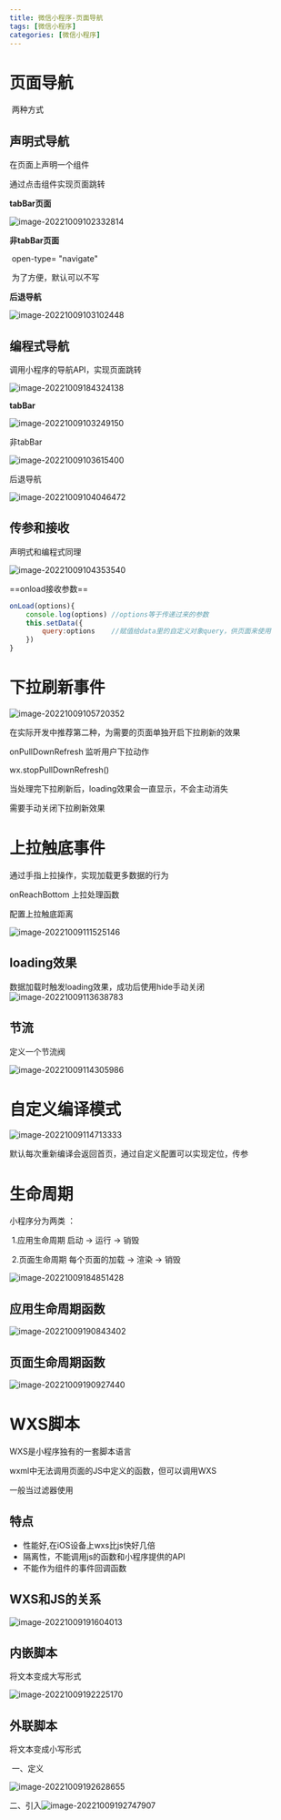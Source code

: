 ```yaml
---
title: 微信小程序-页面导航
tags: [微信小程序]
categories: [微信小程序]
---
```

# 页面导航

​	两种方式

## 声明式导航

在页面上声明一个<navigator>组件

通过点击<navigator>组件实现页面跳转



**tabBar页面**

![image-20221009102332814](/images/image-20221009102332814.png)



**非tabBar页面**

​	open-type= "navigate"

​	为了方便，默认可以不写



**后退导航**

![image-20221009103102448](/images/image-20221009103102448.png)



## 编程式导航

调用小程序的导航API，实现页面跳转

![image-20221009184324138](/images/image-20221009184324138.png)



**tabBar**

![image-20221009103249150](/images/image-20221009103249150.png)



非tabBar

![image-20221009103615400](/images/image-20221009103615400.png)



后退导航

![image-20221009104046472](/images/image-20221009104046472.png)



## 传参和接收

声明式和编程式同理

![image-20221009104353540](/images/image-20221009104353540.png)

==onload接收参数==

~~~js
onLoad(options){
    console.log(options) //options等于传递过来的参数
    this.setData({
        query:options    //赋值给data里的自定义对象query，供页面来使用
    })
}
~~~



# 下拉刷新事件

![image-20221009105720352](/images/image-20221009105720352.png)

在实际开发中推荐第二种，为需要的页面单独开启下拉刷新的效果



onPullDownRefresh 监听用户下拉动作



wx.stopPullDownRefresh()

当处理完下拉刷新后，loading效果会一直显示，不会主动消失

需要手动关闭下拉刷新效果



# 上拉触底事件

通过手指上拉操作，实现加载更多数据的行为



onReachBottom 上拉处理函数



配置上拉触底距离

![image-20221009111525146](/images/image-20221009111525146.png)



## loading效果

数据加载时触发loading效果，成功后使用hide手动关闭![image-20221009113638783](/images/image-20221009113638783.png)



## 节流

定义一个节流阀  

![image-20221009114305986](/images/image-20221009114305986.png)



# 自定义编译模式

![image-20221009114713333](/images/image-20221009114713333.png)

默认每次重新编译会返回首页，通过自定义配置可以实现定位，传参



# 生命周期

小程序分为两类 ：

​	1.应用生命周期   	启动 -> 运行 -> 销毁

​	2.页面生命周期 	  每个页面的加载 -> 渲染 -> 销毁

![image-20221009184851428](/images/image-20221009184851428.png)



## 应用生命周期函数

![image-20221009190843402](/images/image-20221009190843402.png)



## 页面生命周期函数

![image-20221009190927440](/images/image-20221009190927440.png)



# WXS脚本

WXS是小程序独有的一套脚本语言

wxml中无法调用页面的JS中定义的函数，但可以调用WXS

一般当过滤器使用



## 特点

-  性能好,在iOS设备上wxs比js快好几倍
-  隔离性，不能调用js的函数和小程序提供的API
-  不能作为组件的事件回调函数



## WXS和JS的关系

![image-20221009191604013](/images/image-20221009191604013.png)



## 内嵌脚本

将文本变成大写形式

 ![image-20221009192225170](/images/image-20221009192225170.png)



## 外联脚本

将文本变成小写形式

​	一、定义

![image-20221009192628655](/images/image-20221009192628655.png)



 二、引入![image-20221009192747907](/images/image-20221009192747907.png)